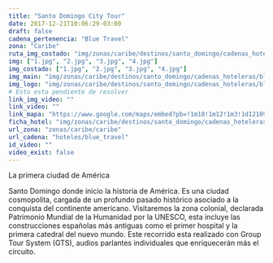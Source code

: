 ```yaml
---
title: "Santo Domingo City Tour"
date: 2017-12-21T10:06:29-03:00
draft: false
cadena_pertenencia: "Blue Travel"
zona: "Caribe"
ruta_img_costado: "img/zonas/caribe/destinos/santo_domingo/cadenas_hoteleras/blue_travel/santo_domingo_city_tour/imagenes_tour/"
img: ["1.jpg", "2.jpg", "3.jpg", "4.jpg"]
img_costado: ["1.jpg", "2.jpg", "3.jpg", "4.jpg"]
img_main: "img/zonas/caribe/destinos/santo_domingo/cadenas_hoteleras/blue_travel/santo_domingo_city_tour/santo_domingo_city_tour.jpg"
img_logo: "img/zonas/caribe/destinos/santo_domingo/cadenas_hoteleras/blue_travel/santo_domingo_city_tour/logo/logo_blue_travel.jpg"
# Esto esta pendiente de resolver
link_img_video: ""
link_video: ""
link_mapa: "https://www.google.com/maps/embed?pb=!1m18!1m12!1m3!1d121090.57756418911!2d-70.01705201673283!3d18.48001028006767!2m3!1f0!2f0!3f0!3m2!1i1024!2i768!4f13.1!3m3!1m2!1s0x8eaf89f1107ea5ab%3A0xd6c587b82715c164!2sSanto+Domingo%2C+Rep%C3%BAblica+Dominicana!5e0!3m2!1ses!2scl!4v1513862880643"
ficha_hotel: "img/zonas/caribe/destinos/santo_domingo/cadenas_hoteleras/blue_travel/santo_domingo_city_tour/santo_domingo_city_tour.pdf"
url_zona: "zonas/caribe/caribe"
url_cadena: "hoteles/blue_travel"
id_video: ""
video_exist: false
---
```

La primera ciudad de América

Santo Domingo donde inicio la historia de América. Es una ciudad cosmopolita, cargada de un profundo pasado histórico asociado a la conquista del continente americano. Visitaremos la zona colonial, declarada Patrimonio Mundial de la Humanidad por la UNESCO, esta incluye las construcciones españolas más antiguas como el primer hospital y la primera catedral del nuevo mundo. Este recorrido esta realizado con Group Tour System (GTS), audios parlantes individuales que enriquecerán más el circuito.
